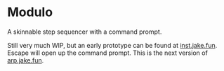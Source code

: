 # Modulo

A skinnable step sequencer with a command prompt.

Still very much WIP, but an early prototype can be found at [inst.jake.fun](https://inst.jake.fun). Escape will open up the command prompt. This is the next version of [arp.jake.fun](https://arp.jake.fun).
